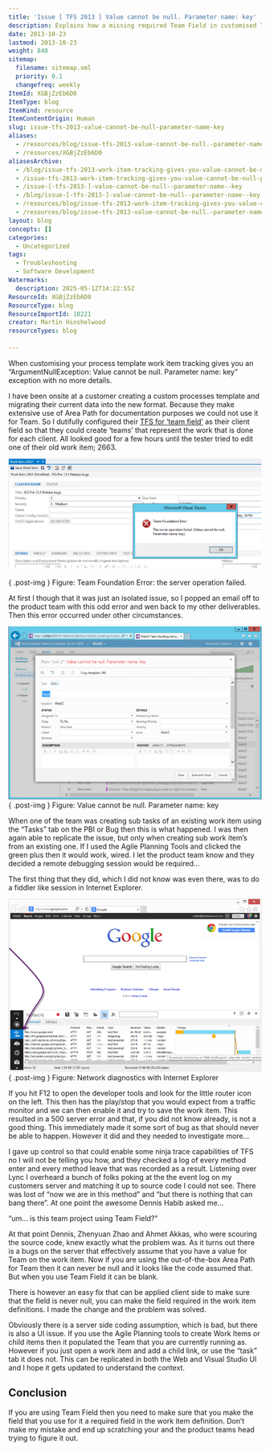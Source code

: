 ```yaml
---
title: 'Issue [ TFS 2013 ] Value cannot be null. Parameter name: key'
description: Explains how a missing required Team Field in customised TFS 2013 work item templates causes "Value cannot be null" errors, and how to resolve it by making the field mandatory.
date: 2013-10-23
lastmod: 2013-10-23
weight: 840
sitemap:
  filename: sitemap.xml
  priority: 0.1
  changefreq: weekly
ItemId: XGBjZzEb6D0
ItemType: blog
ItemKind: resource
ItemContentOrigin: Human
slug: issue-tfs-2013-value-cannot-be-null-parameter-name-key
aliases:
  - /resources/blog/issue-tfs-2013-value-cannot-be-null.-parameter-name-key
  - /resources/XGBjZzEb6D0
aliasesArchive:
  - /blog/issue-tfs-2013-work-item-tracking-gives-you-value-cannot-be-null-parameter-name-key
  - /issue-tfs-2013-work-item-tracking-gives-you-value-cannot-be-null-parameter-name-key
  - /issue-[-tfs-2013-]-value-cannot-be-null--parameter-name--key
  - /blog/issue-[-tfs-2013-]-value-cannot-be-null--parameter-name--key
  - /resources/blog/issue-tfs-2013-work-item-tracking-gives-you-value-cannot-be-null-parameter-name-key
  - /resources/blog/issue-tfs-2013-value-cannot-be-null.-parameter-name-key
layout: blog
concepts: []
categories:
  - Uncategorized
tags:
  - Troubleshooting
  - Software Development
Watermarks:
  description: 2025-05-12T14:22:55Z
ResourceId: XGBjZzEb6D0
ResourceType: blog
ResourceImportId: 10221
creator: Martin Hinshelwood
resourceTypes: blog

---
```

When customising your process template work item tracking gives you an “ArgumentNullException: Value cannot be null. Parameter name: key” exception with no more details.

I have been onsite at a customer creating a custom processes template and migrating their current data into the new format. Because they make extensive use of Area Path for documentation purposes we could not use it for Team. So I dutifully configured their [TFS for ‘team field’](http://nkdagility.com/team-foundation-server-2012-teams-without-areas/) as their client field so that they could create ‘teams’ that represent the work that is done for each client. All looked good for a few hours until the tester tried to edit one of their old work item; 2663.

![image](images/image_thumb9-1-1.png "image")   
{ .post-img }
Figure: Team Foundation Error: the server operation failed.

At first I though that it was just an isolated issue, so I popped an email off to the product team with this odd error and wen back to my other deliverables. Then this error occurred under other circumstances.

[![image](images/image3_thumb-3-3.png "image")](http://nkdagility.com/wp-content/uploads/2013/10/image32-4-4.png)  
{ .post-img }
Figure: Value cannot be null. Parameter name: key

When one of the team was creating sub tasks of an existing work item using the “Tasks” tab on the PBI or Bug then this is what happened. I was then again able to replicate the issue, but only when creating sub work item’s from an existing one. If I used the Agile Planning Tools and clicked the green plus then it would work, wired. I let the product team know and they decided a remote debugging session would be required…

The first thing that they did, which I did not know was even there, was to do a fiddler like session in Internet Explorer.

![image](images/image11-2-2.png "image")  
{ .post-img }
Figure: Network diagnostics with Internet Explorer

If you hit F12 to open the developer tools and look for the little router icon on the left. This then has the play/stop that you would expect from a traffic monitor and we can then enable it and try to save the work item. This resulted in a 500 server error and that, if you did not know already, is not a good thing. This immediately made it some sort of bug as that should never be able to happen. However it did and they needed to investigate more…

I gave up control so that could enable some ninja trace capabilities of TFS no I will not be telling you how, and they checked a log of every method enter and every method leave that was recorded as a result. Listening over Lync I overheard a bunch of folks poking at the the event log on my customers server and matching it up to source code I could not see. There was lost of “now we are in this method” and “but there is nothing that can bang there”. At one point the awesome Dennis Habib asked me…

“um… is this team project using Team Field?”

At that point Dennis, Zhenyuan Zhao and Ahmet Akkas, who were scouring the source code, knew exactly what the problem was. As it turns out there is a bugs on the server that effectively assume that you have a value for Team on the work item. Now if you are using the out-of-the-box Area Path for Team then it can never be null and it looks like the code assumed that. But when you use Team Field it can be blank.

There is however an easy fix that can be applied client side to make sure that the field is never null, you can make the field required in the work item definitions. I made the change and the problem was solved.

Obviously there is a server side coding assumption, which is bad, but there is also a UI issue. If you use the Agile Planning tools to create Work Items or child items then it populated the Team that you are currently running as. However if you just open a work item and add a child link, or use the “task” tab it does not. This can be replicated in both the Web and Visual Studio UI and I hope it gets updated to understand the context.

## Conclusion

If you are using Team Field then you need to make sure that you make the field that you use for it a required field in the work item definition. Don’t make my mistake and end up scratching your and the product teams head trying to figure it out.
